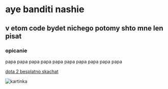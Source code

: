# aye banditi nashie
## v etom code bydet nichego potomy shto mne len pisat
### opicanie

papa papa papa papa papa papa papa papa papa papa

[dota 2 besplatno skachat](https://www.youtube.com)

![kartinka](https://upload.wikimedia.org/wikipedia/en/3/31/Dota_2_Steam_artwork.jpg)
